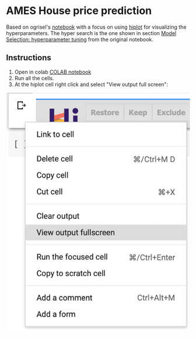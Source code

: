 # AMES House price prediction

Based on ogrisel's [notebook](https://nbviewer.jupyter.org/github/ogrisel/notebooks/blob/master/sklearn_demos/ames_housing.ipynb#Interactions-between-hyperparameters-and-generalization) with a focus on using [hiplot](https://github.com/facebookresearch/hiplot) for visualizing the hyperparameters. The hyper search is the one shown in section [Model Selection: hyperparameter tuning](https://nbviewer.jupyter.org/github/ogrisel/notebooks/blob/master/sklearn_demos/ames_housing.ipynb#Model-selection:-hyperparameter-tuning) from the original notebook.

## Instructions

1. Open in colab [COLAB notebook]()
2. Run all the cells.
3. At the hiplot cell right click and select "View output full screen":

![What to click](view_output_fullscreen.png)
